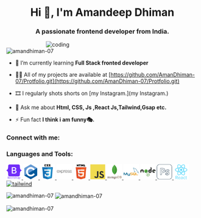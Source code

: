 <h1 align="center">Hi 👋, I'm Amandeep Dhiman</h1>
<h3 align="center">A passionate frontend developer from India.</h3>

<img align="right" alt="coding" width="400" scr="https://github.com/user-attachments/assets/a260318c-a162-4f46-9278-04adc93bb1cc"/>

<p align="left"><img src="https://komarev.com/ghpvc/?username=amandhiman-07&label=Profile%20views&color=0e75b6&style=flat" alt="amandhiman-07"/> </p>

- 🌱 I’m currently learning **Full Stack fronted developer**

- 👨‍💻 All of my projects are available at [https://github.com/AmanDhiman-07/Protfolio.git](https://github.com/AmanDhiman-07/Protfolio.git)

- 🎞 I regularly shots shorts on [my Instagram.](my Instagram.)

- 💬 Ask me about **Html, CSS, Js ,React Js,Tailwind,Gsap etc.**

- ⚡ Fun fact **I think i am funny🎭.**

<h3 align="left">Connect with me:</h3>
<p align="left">
</p>

<h3 align="left">Languages and Tools:</h3>
<p align="left"> <a href="https://getbootstrap.com" target="_blank" rel="noreferrer"> <img src="https://raw.githubusercontent.com/devicons/devicon/master/icons/bootstrap/bootstrap-plain-wordmark.svg" alt="bootstrap" width="40" height="40"/> </a> <a href="https://www.cprogramming.com/" target="_blank" rel="noreferrer"> <img src="https://raw.githubusercontent.com/devicons/devicon/master/icons/c/c-original.svg" alt="c" width="40" height="40"/> </a> <a href="https://www.w3schools.com/css/" target="_blank" rel="noreferrer"> <img src="https://raw.githubusercontent.com/devicons/devicon/master/icons/css3/css3-original-wordmark.svg" alt="css3" width="40" height="40"/> </a> <a href="https://expressjs.com" target="_blank" rel="noreferrer"> <img src="https://raw.githubusercontent.com/devicons/devicon/master/icons/express/express-original-wordmark.svg" alt="express" width="40" height="40"/> </a> <a href="https://www.w3.org/html/" target="_blank" rel="noreferrer"> <img src="https://raw.githubusercontent.com/devicons/devicon/master/icons/html5/html5-original-wordmark.svg" alt="html5" width="40" height="40"/> </a> <a href="https://developer.mozilla.org/en-US/docs/Web/JavaScript" target="_blank" rel="noreferrer"> <img src="https://raw.githubusercontent.com/devicons/devicon/master/icons/javascript/javascript-original.svg" alt="javascript" width="40" height="40"/> </a> <a href="https://www.mongodb.com/" target="_blank" rel="noreferrer"> <img src="https://raw.githubusercontent.com/devicons/devicon/master/icons/mongodb/mongodb-original-wordmark.svg" alt="mongodb" width="40" height="40"/> </a> <a href="https://www.mysql.com/" target="_blank" rel="noreferrer"> <img src="https://raw.githubusercontent.com/devicons/devicon/master/icons/mysql/mysql-original-wordmark.svg" alt="mysql" width="40" height="40"/> </a> <a href="https://nodejs.org" target="_blank" rel="noreferrer"> <img src="https://raw.githubusercontent.com/devicons/devicon/master/icons/nodejs/nodejs-original-wordmark.svg" alt="nodejs" width="40" height="40"/> </a> <a href="https://www.photoshop.com/en" target="_blank" rel="noreferrer"> <img src="https://raw.githubusercontent.com/devicons/devicon/master/icons/photoshop/photoshop-line.svg" alt="photoshop" width="40" height="40"/> </a> <a href="https://reactjs.org/" target="_blank" rel="noreferrer"> <img src="https://raw.githubusercontent.com/devicons/devicon/master/icons/react/react-original-wordmark.svg" alt="react" width="40" height="40"/> </a> <a href="https://tailwindcss.com/" target="_blank" rel="noreferrer"> <img src="https://www.vectorlogo.zone/logos/tailwindcss/tailwindcss-icon.svg" alt="tailwind" width="40" height="40"/> </a> </p>

<p><img align="left" src="https://github-readme-stats.vercel.app/api/top-langs?username=amandhiman-07&show_icons=true&locale=en&layout=compact" alt="amandhiman-07" /></p>

<p>&nbsp;<img align="center" src="https://github-readme-stats.vercel.app/api?username=amandhiman-07&show_icons=true&locale=en" alt="amandhiman-07" /></p>

<p><img align="center" src="https://github-readme-streak-stats.herokuapp.com/?user=amandhiman-07&" alt="amandhiman-07" /></p>
